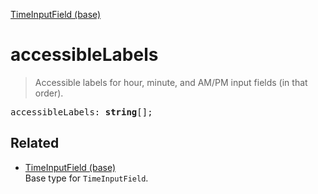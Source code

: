 [TimeInputField (base)](TimeInputField_base.md)

# accessibleLabels

> Accessible labels for hour, minute, and AM/PM input fields (in that order).

<pre class="docgen_signature">accessibleLabels: <b>string</b>[];</pre>

## Related

- [<!--{ref:type}-->TimeInputField (base)](TimeInputField_base.md) \
    Base type for `TimeInputField`.
